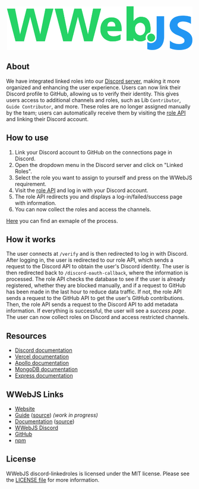 <div align="center">
  <br>
  <p>
    <a href="https://wwebjs.dev"><img
        src="https://github.com/wwebjs/logos/blob/main/4_Full%20Logo%20Lockup_Small/small_banner_blue.png?raw=true"
        title="wwebjs.dev Guide" alt="wwebjs.dev Guide" width="500" /></a>
  </p>
</div>

## About

We have integrated linked roles into our [Discord server][discord], making it more organized and enhancing the user experience. Users can now link their Discord profile to GitHub, allowing us to verify their identity. This gives users access to additional channels and roles, such as Lib `Contributor`, `Guide Contributor`, and more. These roles are no longer assigned manually by the team; users can automatically receive them by visiting the [role API][api] and linking their Discord account.

## How to use

1. Link your Discord account to GitHub on the connections page in Discord.
2. Open the dropdown menu in the Discord server and click on "Linked Roles".
3. Select the role you want to assign to yourself and press on the WWebJS requirement.
4. Visit the [role API][api] and log in with your Discord account.
5. The role API redirects you and displays a log-in/failed/success page with information.
6. You can now collect the roles and access the channels.

[Here][example] you can find an exmaple of the process.

## How it works

The user connects at `/verify` and is then redirected to log in with Discord. After logging in, the user is redirected to our role API, which sends a request to the Discord API to obtain the user's Discord identity. The user is then redirected back to `/discord-oauth-callback`, where the information is processed. The role API checks the database to see if the user is already registered, whether they are blocked manually, and if a request to GitHub has been made in the last hour to reduce data traffic. If not, the role API sends a request to the GitHub API to get the user's GitHub contributions. Then, the role API sends a request to the Discord API to add metadata information. If everything is successful, the user will see a *success page*. The user can now collect roles on Discord and access restricted channels.

## Resources

- [Discord documentation][discord-docs]
- [Vercel documentation][vercel-docs]
- [Apollo documentation][apollo-docs]
- [MongoDB documentation][mongodb-docs]
- [Express documentation][express-docs]

## WWebJS Links

* [Website][website]
* [Guide][guide] ([source][guide-source]) _(work in progress)_
* [Documentation][documentation] ([source][documentation-source])
* [WWebJS Discord][discord]
* [GitHub][gitHub]
* [npm][npm]

## License

WWebJS discord-linkedroles is licensed under the MIT license. Please see the [LICENSE file](LICENSE) for more information.

[example]: ./example.md
[api]: https://wwebjs-linkedroles.vercel.app/verify
[discord-docs]: https://discord.com/developers/docs
[vercel-docs]: https://vercel.com/docs
[apollo-docs]: https://www.apollographql.com/docs/
[mongodb-docs]: https://docs.mongodb.com/
[express-docs]: https://expressjs.com/en/4x/api.html
[website]: https://wwebjs.dev
[guide]: https://guide.wwebjs.dev/guide
[guide-source]: https://github.com/wwebjs/wwebjs.dev/tree/main
[documentation]: https://docs.wwebjs.dev/
[documentation-source]: https://github.com/pedroslopez/whatsapp-web.js/tree/main/docs
[discord]: https://discord.gg/H7DqQs4
[gitHub]: https://github.com/pedroslopez/whatsapp-web.js
[npm]: https://npmjs.org/package/whatsapp-web.js